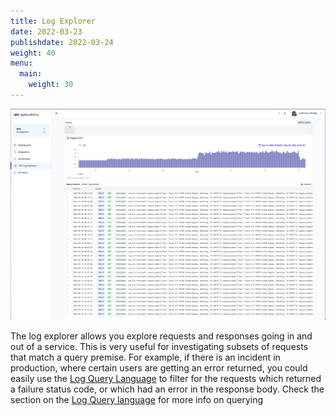 ```yaml
---
title: Log Explorer
date: 2022-03-23
publishdate: 2022-03-24
weight: 40
menu:
  main:
    weight: 30
---
```


![Log Explorer](./log_explorer.png 'Log Explorer')

The log explorer allows you explore requests and responses going in and out of a service. This is very useful for investigating subsets of requests that match a query premise. For example, if there is an incident in production, where certain users are getting an error returned, you could easily use the [Log Query Language](/docs/dashboard/log-explorer/log-query-language) to filter for the requests which returned a failure status code, or which had an error in the response body. Check the section on the [Log Query language](/docs/dashboard/LogExplorer/log-query-language) for more info on querying
